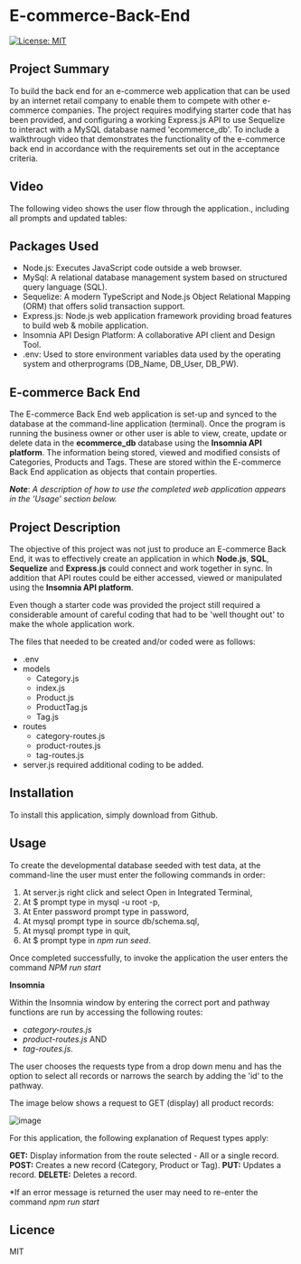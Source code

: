 # E-commerce-Back-End

[![License: MIT](https://img.shields.io/badge/license-MIT-yellow.svg)](https://opensource.org/licenses/MIT)

## Project Summary
To build the back end for an e-commerce web application that can be used by an internet retail company to enable them to 
compete with other e-commerce companies. The project requires modifying starter code that has been provided, and configuring 
a working Express.js API to use Sequelize to interact with a MySQL database named 'ecommerce_db'. To include a walkthrough video 
that demonstrates the functionality of the e-commerce back end in accordance with the requirements set out in the acceptance criteria. 

## Video

The following video shows the user flow through the application., including all prompts and updated tables:


## Packages Used

- Node.js: Executes JavaScript code outside a web browser.
- MySql: A relational database management system based on structured query language (SQL).    
- Sequelize: A modern TypeScript and Node.js Object Relational Mapping (ORM) that offers solid transaction support.
- Express.js: Node.js web application framework providing broad features to build web & mobile application.
- Insomnia API Design Platform: A collaborative API client and Design Tool.
- .env: Used to store environment variables data used by the operating system and otherprograms (DB_Name, DB_User, DB_PW).

## E-commerce Back End

The E-commerce Back End web application is set-up and synced to the database at the command-line application (terminal).  Once
the program is running the business owner or other user is able to view, create, update or delete data in the **ecommerce_db**
database using the **Insomnia API platform**. The information being stored, viewed and modified consists of Categories, Products and Tags. 
These are stored within the E-commerce Back End application as objects that contain properties. 

***Note***: *A description of how to use the completed web application appears in the 'Usage' section below.*

## Project Description

The objective of this project was not just to produce an E-commerce Back End, it was to effectively create an application in which
**Node.js**, **SQL**, **Sequelize** and **Express.js** could connect and work together in sync. In addition that API routes could 
be either accessed, viewed or manipulated using the **Insomnia API platform**.

Even though a starter code was provided the project still required a considerable amount of careful coding that had to be 
'well thought out' to make the whole application work.

The files that needed to be created and/or coded were as follows:
- .env
- models
  - Category.js
  - index.js
  - Product.js
  - ProductTag.js
  - Tag.js
- routes
  - category-routes.js
  - product-routes.js
  - tag-routes.js
- server.js required additional coding to be added.   
## Installation 

To install this application, simply download from Github.

## Usage

To create the developmental database seeded with test data, at the command-line the user must enter the following commands in order:

1. At server.js right click and select Open in Integrated Terminal,
2. At $ prompt type in mysql -u root -p,
3. At Enter password prompt type in password,
4. At mysql prompt type in source db/schema.sql,
5.  At mysql prompt type in quit,
6. At $ prompt type in *npm run seed*.

Once completed successfully, to invoke the application the user enters the command *NPM run start*

**Insomnia**

Within the Insomnia window by entering the correct port and pathway functions are run by accessing the following routes:

- *category-routes.js* 
- *product-routes.js* AND
- *tag-routes.js*. 

The user chooses the requests type from a drop down menu and has the option to select all records or narrows the search by adding the 'id' to the pathway.

The image below shows a request to GET (display) all product records:

![image](https://user-images.githubusercontent.com/115671306/222353106-97285291-d7d4-4c61-a591-a09566ae4502.png)

For this application, the following explanation of Request types apply:

**GET:** Display information from the route selected
    - All or a single record.
**POST:** Creates a new record (Category, Product or Tag).
**PUT:** Updates a record.
**DELETE:** Deletes a record.

*If an error message is returned the user may need to re-enter the command *npm run start*

## Licence

MIT